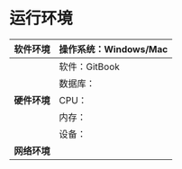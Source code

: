 # 运行环境

| **软件环境** | 操作系统：Windows/Mac |
| :--- | :--- |
|  | 软件：GitBook |
|  | 数据库： |
| **硬件环境** | CPU： |
|  | 内存： |
|  | 设备： |
| **网络环境** |  |




